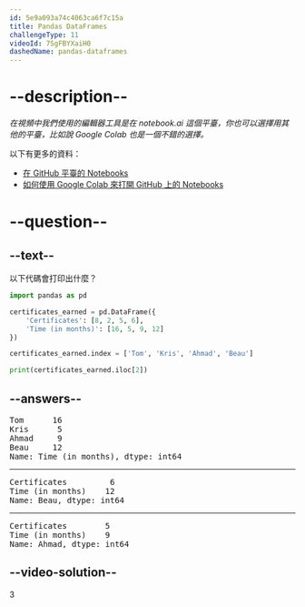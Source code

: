 ```yaml
---
id: 5e9a093a74c4063ca6f7c15a
title: Pandas DataFrames
challengeType: 11
videoId: 7SgFBYXaiH0
dashedName: pandas-dataframes
---
```


# --description--

*在視頻中我們使用的編輯器工具是在 notebook.ai 這個平臺，你也可以選擇用其他的平臺，比如說 Google Colab 也是一個不錯的選擇。*

以下有更多的資料：

-   [在 GitHub 平臺的 Notebooks](https://github.com/ine-rmotr-curriculum/freecodecamp-intro-to-pandas)
-   [如何使用 Google Colab 來打開 GitHub 上的 Notebooks](https://colab.research.google.com/github/googlecolab/colabtools/blob/master/notebooks/colab-github-demo.ipynb)

# --question--

## --text--

以下代碼會打印出什麼？

```py
import pandas as pd

certificates_earned = pd.DataFrame({
    'Certificates': [8, 2, 5, 6],
    'Time (in months)': [16, 5, 9, 12]
})

certificates_earned.index = ['Tom', 'Kris', 'Ahmad', 'Beau']

print(certificates_earned.iloc[2])
```

## --answers--

<pre>
Tom      16
Kris      5
Ahmad     9
Beau     12
Name: Time (in months), dtype: int64
</pre>

---

<pre>
Certificates         6
Time (in months)    12
Name: Beau, dtype: int64
</pre>

---

<pre>
Certificates        5
Time (in months)    9
Name: Ahmad, dtype: int64
</pre>

## --video-solution--

3

